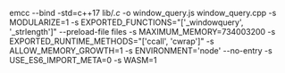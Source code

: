 emcc --bind -std=c++17 lib/*.c* -o window_query.js window_query.cpp -s MODULARIZE=1 -s EXPORTED_FUNCTIONS="['_windowquery', '_strlength']" --preload-file files -s MAXIMUM_MEMORY=734003200 -s EXPORTED_RUNTIME_METHODS="['ccall', 'cwrap']" -s ALLOW_MEMORY_GROWTH=1 -s ENVIRONMENT='node' --no-entry -s USE_ES6_IMPORT_META=0 -s WASM=1